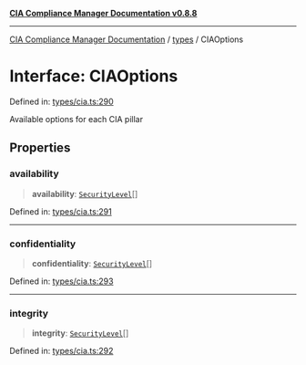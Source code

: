 [**CIA Compliance Manager Documentation v0.8.8**](../../README.md)

***

[CIA Compliance Manager Documentation](../../modules.md) / [types](../README.md) / CIAOptions

# Interface: CIAOptions

Defined in: [types/cia.ts:290](https://github.com/Hack23/cia-compliance-manager/blob/67855c73d041b21b5f90a46884e0e48cd0961cda/src/types/cia.ts#L290)

Available options for each CIA pillar

## Properties

### availability

> **availability**: [`SecurityLevel`](../../index/type-aliases/SecurityLevel.md)[]

Defined in: [types/cia.ts:291](https://github.com/Hack23/cia-compliance-manager/blob/67855c73d041b21b5f90a46884e0e48cd0961cda/src/types/cia.ts#L291)

***

### confidentiality

> **confidentiality**: [`SecurityLevel`](../../index/type-aliases/SecurityLevel.md)[]

Defined in: [types/cia.ts:293](https://github.com/Hack23/cia-compliance-manager/blob/67855c73d041b21b5f90a46884e0e48cd0961cda/src/types/cia.ts#L293)

***

### integrity

> **integrity**: [`SecurityLevel`](../../index/type-aliases/SecurityLevel.md)[]

Defined in: [types/cia.ts:292](https://github.com/Hack23/cia-compliance-manager/blob/67855c73d041b21b5f90a46884e0e48cd0961cda/src/types/cia.ts#L292)
